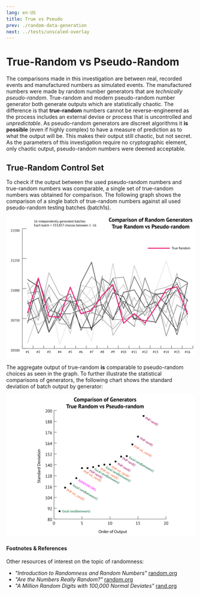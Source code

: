 ```yaml
---
lang: en-US
title: True vs Pseudo
prev: ./random-data-generation
next: ../tests/unscaled-overlay
---
```


# True-Random vs Pseudo-Random
The comparisons made in this investigation are between real, recorded events and manufactured numbers as simulated events. The manufactured numbers were made by random number generators that are _technically pseudo-random_. True-random and modern pseudo-random number generator both generate outputs which are statistically chaotic. The difference is that **true-random** numbers cannot be reverse-engineered as the process includes an external devise or process that is uncontrolled and _unpredictable_. As pseudo-random generators are discreet algorithms it **is possible**  (even if highly complex) to have a measure of prediction as to what the output will be. This makes their output still chaotic, but not secret. As the parameters of this investigation require no cryptographic element, only chaotic output, pseudo-random numbers were deemed acceptable. 

## True-Random Control Set
To check if the output between the used pseudo-random numbers and true-random numbers was comparable, a single set of true-random numbers was obtained for comparison. The following graph shows the comparison of a single batch of true-random numbers against all used pseudo-random testing batches (batch1s).

![img](../_media/graphs/rr-mrk-b1.svg 'Batch1s comparison')

The aggregate output of true-random **is** comparable to pseudo-random choices as seen in the graph. To further illustrate the statistical comparisons of generators, the following chart shows the standard deviation of batch output by generator:

![img](../_media/graphs/stdev-rr-mrk-b1.svg 'Generator output comparison')

#### Footnotes & References

Other resources of interest on the topic of randomness:
- _"Introduction to Randomness and Random Numbers"_ [random.org](https://www.random.org/randomness/)
- _"Are the Numbers Really Random?"_ [random.org](https://www.random.org/analysis/)
- _"A Million Random Digits with 100,000 Normal Deviates"_ [rand.org](https://www.rand.org/pubs/monograph_reports/MR1418/index2.html)
